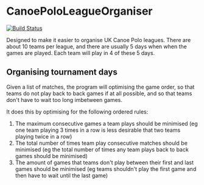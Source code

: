 # CanoePoloLeagueOrganiser

[![Build Status](https://travis-ci.org/ceddlyburge/CanoePoloLeagueOrganiser.svg?branch=master)](https://travis-ci.org/ceddlyburge/CanoePoloLeagueOrganiser)

Designed to make it easier to organise UK Canoe Polo leagues. There are about 10 teams per league, and there are usually 5 days when when the games are played. Each team will play in 4 of these 5 days.

## Organising tournament days

Given a list of matches, the program will optimising the game order, so that teams do not play back to back games if at all possible, and so that teams don't have to wait too long imbetween games.

It does this by optimising for the following ordered rules:

1. The maximum consecutive games a team plays should be minimised (eg one team playing 3 times in a row is less desirable that two teams playing twice in a row)
2. The total number of times team play consecutive matches should be minimised (eg the total number of times any team plays back to back games should be minimised)
3. The amount of games that teams don't play between their first and last games should be minimised (eg teams shouldn't play the first game and then have to wait until the last game)
